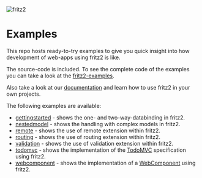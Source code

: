 ![fritz2](https://www.fritz2.dev/images/fritz2_logo_grey.png)

# Examples
This repo hosts ready-to-try examples to give you quick insight into how development of web-apps using fritz2 is like. 

The source-code is included. To see the complete code of the examples you can take a look at the [fritz2-examples](https://github.com/jamowei/fritz2-examples/tree/master).

Also take a look at our [documentation](https://docs.fritz2.dev/)
and learn how to use fritz2 in your own projects.

The following examples are available:
* [gettingstarted](https://examples.fritz2.dev/gettingstarted/build/distributions/index.html) - shows the one- and two-way-databinding in fritz2.
* [nestedmodel](https://examples.fritz2.dev/nestedmodel/build/distributions/index.html) - shows the handling with complex models in fritz2.
* [remote](https://examples.fritz2.dev/remote/build/distributions/index.html) - shows the use of remote extension within fritz2.
* [routing](https://examples.fritz2.dev/routing/build/distributions/index.html) - shows the use of routing extension within fritz2.
* [validation](https://examples.fritz2.dev/validation/build/distributions/index.html) - shows the use of validation extension within fritz2.
* [todomvc](https://examples.fritz2.dev/todomvc/build/distributions/index.html) - shows the implementation of the [TodoMVC](http://todomvc.com/) specification using fritz2.
* [webcomponent](https://examples.fritz2.dev/webcomponent/build/distributions/index.html) - shows the implementation of a [WebComponent](https://www.webcomponents.org/) using fritz2.
